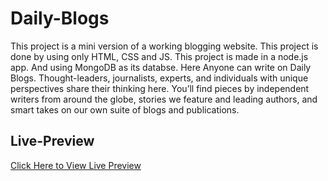 # Daily-Blogs
This project is a mini version of a working blogging website. This project is done by using only HTML, CSS and JS. This project is made in a node.js app. And using MongoDB as its databse. Here Anyone can write on Daily Blogs. Thought-leaders, journalists, experts, and individuals with unique perspectives share their thinking here. You’ll find pieces by independent writers from around the globe, stories we feature and leading authors, and smart takes on our own suite of blogs and publications.

## Live-Preview

[Click Here to View Live Preview](https://daily-journal-blog-59750.herokuapp.com/)


